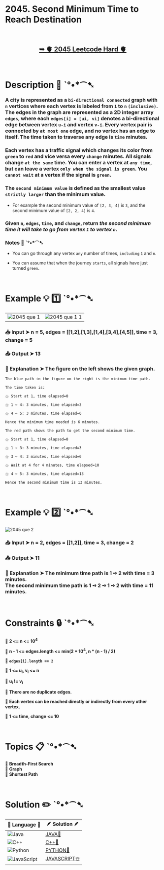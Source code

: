 # 2045. Second Minimum Time to Reach Destination

</br>

<h2 align="center"> 

<a href="https://leetcode.com/problems/second-minimum-time-to-reach-destination/description/?envType=daily-question&envId=2024-07-28"><strong>➥ 🫀 2045 Leetcode Hard 🫀 </strong></a>
</h2>

</br>

# Description 📜 ˋ°•*⁀➷

### A city is represented as a `bi-directional connected` graph with `n` vertices where each vertex is labeled from `1` to `n` `(inclusive)`. The edges in the graph are represented as a 2D integer array `edges`, where each `edges[i] = [ui, vi]` denotes a bi-directional edge between vertex `u-i` and vertex `v-i`. Every vertex pair is connected by `at most one` edge, and no vertex has an edge to itself. The time taken to traverse any edge is `time` minutes.

### Each vertex has a traffic signal which changes its color from `green` to `red` and vice versa every `change` minutes. All signals change `at the same` time. You can enter a vertex at `any time`, but can leave a vertex `only when the signal is green`. You `cannot wait` at a vertex if the signal is `green`.

### The `second minimum value` is defined as the smallest value `strictly larger` than the minimum value.

- For example the second minimum value of `[2, 3, 4]` is `3`, and the second minimum value of `[2, 2, 4]` is `4`.

### Given `n`, `edges`, `time`, and `change`, return *the second minimum time it will take to go from vertex `1` to vertex `n`*.

### Notes 📝 ˋ°•*⁀➷

- You can go through any vertex `any` number of times, `including` `1` and `n`.

- You can assume that when the journey `starts`, all signals have just turned `green`.

</br>

# Example 💡 1️⃣ ˋ°•*⁀➷

|       |           |
|-------|-----------|
|  ![2045 que 1](https://github.com/user-attachments/assets/98d440cf-bca1-4e70-8e6e-da5ebd166d79)   |   ![2045 que 1 1](https://github.com/user-attachments/assets/86642e5a-520a-4020-a8c3-a897c4d32d39) |

  ### 📥 Input  ➤ n = 5, edges = [[1,2],[1,3],[1,4],[3,4],[4,5]], time = 3, change = 5

  ### 📤 Output  ➤ 13

  ### 🔦 Explanation  ➤ The figure on the left shows the given graph.
    The blue path in the figure on the right is the minimum time path.
    
    The time taken is:
    
    ⚝ Start at 1, time elapsed=0
    
    ⚝ 1 ➺ 4: 3 minutes, time elapsed=3
    
    ⚝ 4 ➺ 5: 3 minutes, time elapsed=6
    
    Hence the minimum time needed is 6 minutes.

    The red path shows the path to get the second minimum time.
    
    ⚝ Start at 1, time elapsed=0
    
    ⚝ 1 ➺ 3: 3 minutes, time elapsed=3
    
    ⚝ 3 ➺ 4: 3 minutes, time elapsed=6
    
    ⚝ Wait at 4 for 4 minutes, time elapsed=10
    
    ⚝ 4 ➺ 5: 3 minutes, time elapsed=13
    
    Hence the second minimum time is 13 minutes. 

</br>

# Example 💡 2️⃣ ˋ°•*⁀➷

![2045 que 2](https://github.com/user-attachments/assets/007f4bbf-9df9-4c9c-9dad-a36ac1f73224)

  ### 📥 Input ➤ n = 2, edges = [[1,2]], time = 3, change = 2

  ### 📤 Output  ➤ 11

  ### 🔦 Explanation ➤ The minimum time path is 1 ➺ 2 with time = 3 minutes.</br> The second minimum time path is 1 ➺ 2 ➺ 1 ➺ 2 with time = 11 minutes.


</br>

# Constraints 🔒 ˋ°•*⁀➷

🔹 **2 <= n <= 10<sup>4</sup>** </br>

🔹 **n - 1 <= edges.length <= min(2 * 10<sup>4</sup>, n * (n - 1) / 2)** </br>

🔹 **`edges[i].length == 2`** </br>

🔹 **1 <= u<sub>i</sub>, v<sub>i</sub> <= n** </br>

🔹 **u<sub>i</sub> != v<sub>i</sub>** </br>

🔹 **There are no duplicate edges.** </br>

🔹 **Each vertex can be reached directly or indirectly from every other vertex.** </br>

🔹 **1 <= time, change <= 10<sup></sup>** </br>

</br>

# Topics 📋 ˋ°•*⁀➷

🔸 **Breadth-First Search**  </br>
🔸 **Graph**  </br>
🔸 **Shortest Path**  </br>


</br>

# Solution ✏️ ˋ°•*⁀➷

| 📒 Language 📒  | 🪶 Solution 🪶 |
| ------------- | ------------- |
|  ![Java](https://img.shields.io/badge/java-%23ED8B00.svg?style=for-the-badge&logo=openjdk&logoColor=white)  | [JAVA🍁](https://github.com/Prakhar-002/LEETCODE/blob/main/%F0%9F%93%9C%20Daily%20Challange%20%F0%9F%92%A1/07%20July%20%20%F0%9F%8F%96%EF%B8%8F%202024/28%20-%2007%20-%202024%20---%202045.%20Second%20Minimum%20Time%20to%20Reach%20Destination%20%E2%98%83%EF%B8%8F%20%F0%9F%8D%81%20%F0%9F%8D%B0%20%F0%9F%8E%B2/%F0%9F%8D%81JAVA-2045-SecondMinimumTimeToReachDestination.java) |
|  ![C++](https://img.shields.io/badge/c++-%2300599C.svg?style=for-the-badge&logo=c%2B%2B&logoColor=white)  | [C++🎲](https://github.com/Prakhar-002/LEETCODE/blob/main/%F0%9F%93%9C%20Daily%20Challange%20%F0%9F%92%A1/07%20July%20%20%F0%9F%8F%96%EF%B8%8F%202024/28%20-%2007%20-%202024%20---%202045.%20Second%20Minimum%20Time%20to%20Reach%20Destination%20%E2%98%83%EF%B8%8F%20%F0%9F%8D%81%20%F0%9F%8D%B0%20%F0%9F%8E%B2/%F0%9F%8E%B2CPP-2045-SecondMinimumTimeToReachDestination.cpp)  |
|  ![Python](https://img.shields.io/badge/python-3670A0?style=for-the-badge&logo=python&logoColor=ffdd54)    | [PYTHON🍰](https://github.com/Prakhar-002/LEETCODE/blob/main/%F0%9F%93%9C%20Daily%20Challange%20%F0%9F%92%A1/07%20July%20%20%F0%9F%8F%96%EF%B8%8F%202024/28%20-%2007%20-%202024%20---%202045.%20Second%20Minimum%20Time%20to%20Reach%20Destination%20%E2%98%83%EF%B8%8F%20%F0%9F%8D%81%20%F0%9F%8D%B0%20%F0%9F%8E%B2/%F0%9F%8D%B0PYTHON-2045-SecondMinimumTimeToReachDestination.py) |
| ![JavaScript](https://img.shields.io/badge/javascript-%23323330.svg?style=for-the-badge&logo=javascript&logoColor=%23F7DF1E)   | [JAVASCRIPT☃️](https://github.com/Prakhar-002/LEETCODE/blob/main/%F0%9F%93%9C%20Daily%20Challange%20%F0%9F%92%A1/07%20July%20%20%F0%9F%8F%96%EF%B8%8F%202024/28%20-%2007%20-%202024%20---%202045.%20Second%20Minimum%20Time%20to%20Reach%20Destination%20%E2%98%83%EF%B8%8F%20%F0%9F%8D%81%20%F0%9F%8D%B0%20%F0%9F%8E%B2/%E2%98%83%EF%B8%8FJAVASCRIPT-2045-SecondMinimumTimeToReachDestination.js) |

